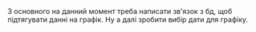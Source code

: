 З основного на данний момент треба написати зв'язок з бд, щоб підтягувати данні на графік.
Ну а далі зробити вибір дати для графіку.